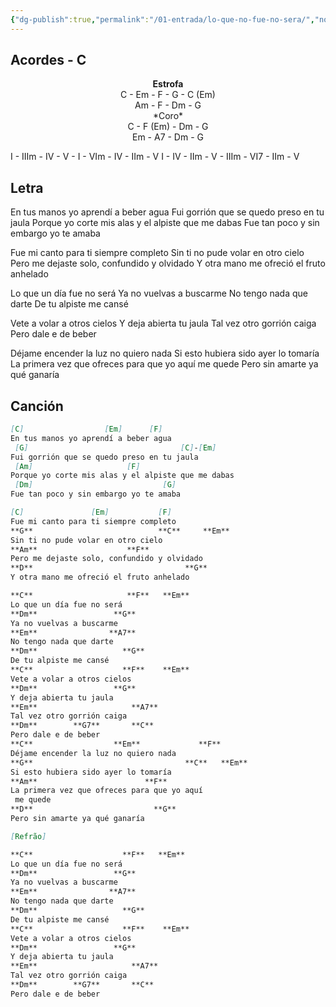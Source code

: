 ```yaml
---
{"dg-publish":true,"permalink":"/01-entrada/lo-que-no-fue-no-sera/","noteIcon":""}
---
```


## Acordes - C
<center>
<b>Estrofa</b><br>
C - Em - F - G - C (Em)<br>
Am - F - Dm - G <br>
*Coro*<br>
C - F (Em) - Dm - G<br>
Em - A7 - Dm - G<br>
</center>

I - IIIm - IV - V - I - VIm - IV - IIm - V
I - IV - IIm - V - IIIm - VI7 - IIm - V




## Letra
En tus manos yo aprendí a beber agua
Fui gorrión que se quedo preso en tu jaula
Porque yo corte mis alas y el alpiste que me dabas
Fue tan poco y sin embargo yo te amaba

Fue mi canto para ti siempre completo
Sin ti no pude volar en otro cielo
Pero me dejaste solo, confundido y olvidado
Y otra mano me ofreció el fruto anhelado

Lo que un día fue no será
Ya no vuelvas a buscarme
No tengo nada que darte
De tu alpiste me cansé

Vete a volar a otros cielos
Y deja abierta tu jaula
Tal vez otro gorrión caiga
Pero dale e de beber

Déjame encender la luz no quiero nada
Si esto hubiera sido ayer lo tomaría
La primera vez que ofreces para que yo aquí me quede
Pero sin amarte ya qué ganaría
## Canción
```Markdown
[C]                  [Em]      [F]
En tus manos yo aprendí a beber agua
 [G]                                  [C]-[Em]
Fui gorrión que se quedo preso en tu jaula
 [Am]                     [F]
Porque yo corte mis alas y el alpiste que me dabas
 [Dm]                             [G]
Fue tan poco y sin embargo yo te amaba

[C]               [Em]           [F]
Fue mi canto para ti siempre completo
**G**                            **C**     **Em**
Sin ti no pude volar en otro cielo
**Am**                    **F**
Pero me dejaste solo, confundido y olvidado
**D**                                  **G**
Y otra mano me ofreció el fruto anhelado

**C**                     **F**   **Em**
Lo que un día fue no será
**Dm**                 **G**
Ya no vuelvas a buscarme
**Em**                **A7**
No tengo nada que darte
**Dm**                   **G**
De tu alpiste me cansé
**C**                    **F**    **Em**
Vete a volar a otros cielos
**Dm**                 **G**
Y deja abierta tu jaula
**Em**                     **A7**
Tal vez otro gorrión caiga
**Dm**        **G7**       **C**
Pero dale e de beber
**C**                  **Em**             **F**
Déjame encender la luz no quiero nada
**G**                                  **C**   **Em**
Si esto hubiera sido ayer lo tomaría
**Am**                        **F**
La primera vez que ofreces para que yo aquí
 me quede
**D**                           **G**
Pero sin amarte ya qué ganaría

[Refrão]

**C**                    **F**   **Em**
Lo que un día fue no será
**Dm**                 **G**
Ya no vuelvas a buscarme
**Em**                **A7**
No tengo nada que darte
**Dm**                   **G**
De tu alpiste me cansé
**C**                    **F**    **Em**
Vete a volar a otros cielos
**Dm**                 **G**
Y deja abierta tu jaula
**Em**                     **A7**
Tal vez otro gorrión caiga
**Dm**        **G7**       **C**
Pero dale e de beber
```
